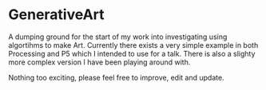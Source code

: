 # GenerativeArt
A dumping ground for the start of my work into investigating using algortihms to make Art. Currently there exists a very simple example in both Processing and P5 which I intended to use for a talk. There is also a slighty more complex version I have been playing around with. 

Nothing too exciting, please feel free to improve, edit and update. 
